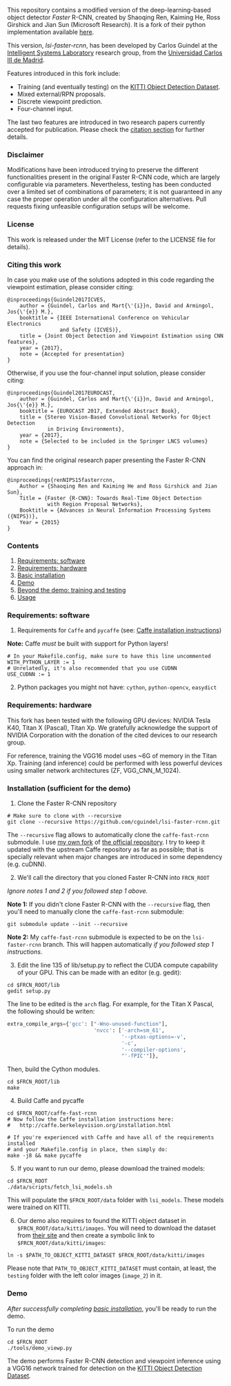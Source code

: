 This repository contains a modified version of the deep-learning-based object detector *Faster* R-CNN, created by Shaoqing Ren, Kaiming He, Ross Girshick and Jian Sun (Microsoft Research). It is a fork of their python implementation available [here](https://github.com/rbgirshick/py-faster-rcnn).

This version, *lsi-faster-rcnn*, has been developed by Carlos Guindel at the [Intelligent Systems Laboratory](http://uc3m.es/islab) research group, from the [Universidad Carlos III de Madrid](http://www.uc3m.es/home).

Features introduced in this fork include:
* Training (and eventually testing) on the [KITTI Object Detection Dataset](http://www.cvlibs.net/datasets/kitti/eval_object.php).
* Mixed external/RPN proposals.
* Discrete viewpoint prediction.
* Four-channel input.

The last two features are introduced in two research papers currently accepted for publication. Please check the [citation section](#citing-this-work) for further details.

### Disclaimer

Modifications have been introduced trying to preserve the different functionalities present in the original Faster R-CNN code, which are largely configurable via parameters. Nevertheless, testing has been conducted over a limited set of combinations of parameters; it is not guaranteed in any case the proper operation under all the configuration alternatives. Pull requests fixing unfeasible configuration setups will be welcome.

### License

This work is released under the MIT License (refer to the LICENSE file for details).

### Citing this work

In case you make use of the solutions adopted in this code regarding the viewpoint estimation, please consider citing:

    @inproceedings{Guindel2017ICVES,
        author = {Guindel, Carlos and Mart{\'{i}}n, David and Armingol, Jos{\'{e}} M.},
        booktitle = {IEEE International Conference on Vehicular Electronics
                     and Safety (ICVES)},
        title = {Joint Object Detection and Viewpoint Estimation using CNN features},
        year = {2017},
        note = {Accepted for presentation}
    }

Otherwise, if you use the four-channel input solution, please consider citing:

    @inproceedings{Guindel2017EUROCAST,
        author = {Guindel, Carlos and Mart{\'{i}}n, David and Armingol, Jos{\'{e}} M.},
        booktitle = {EUROCAST 2017, Extended Abstract Book},
        title = {Stereo Vision-Based Convolutional Networks for Object Detection
                 in Driving Environments},
        year = {2017},
        note = {Selected to be included in the Springer LNCS volumes}
    }

You can find the original research paper presenting the Faster R-CNN approach in:

    @inproceedings{renNIPS15fasterrcnn,
        Author = {Shaoqing Ren and Kaiming He and Ross Girshick and Jian Sun},
        Title = {Faster {R-CNN}: Towards Real-Time Object Detection
                 with Region Proposal Networks},
        Booktitle = {Advances in Neural Information Processing Systems ({NIPS})},
        Year = {2015}
    }

### Contents
1. [Requirements: software](#requirements-software)
2. [Requirements: hardware](#requirements-hardware)
3. [Basic installation](#installation-sufficient-for-the-demo)
4. [Demo](#demo)
5. [Beyond the demo: training and testing](#beyond-the-demo-installation-for-training-and-testing-models)
6. [Usage](#usage)

### Requirements: software

1. Requirements for `Caffe` and `pycaffe` (see: [Caffe installation instructions](http://caffe.berkeleyvision.org/installation.html))

  **Note:** Caffe *must* be built with support for Python layers!

  ```make
  # In your Makefile.config, make sure to have this line uncommented
  WITH_PYTHON_LAYER := 1
  # Unrelatedly, it's also recommended that you use CUDNN
  USE_CUDNN := 1
  ```

2. Python packages you might not have: `cython`, `python-opencv`, `easydict`

### Requirements: hardware

This fork has been tested with the following GPU devices: NVIDIA Tesla K40, Titan X (Pascal), Titan Xp. We gratefully acknowledge the support of NVIDIA Corporation with the donation of the cited devices to our research group.

For reference, training the VGG16 model uses ~6G of memory in the Titan Xp. Training (and inference) could be performed with less powerful devices using smaller network architectures (ZF, VGG_CNN_M_1024).

### Installation (sufficient for the demo)

1. Clone the Faster R-CNN repository
  ```Shell
  # Make sure to clone with --recursive
  git clone --recursive https://github.com/cguindel/lsi-faster-rcnn.git
  ```
  The `--recursive` flag allows to automatically clone the `caffe-fast-rcnn` submodule. I use [my own fork](https://github.com/cguindel/caffe-fast-rcnn) of [the official repository](https://github.com/rbgirshick/caffe-fast-rcnn). I try to keep it updated with the upstream Caffe repository as far as possible; that is specially relevant when major changes are introduced in some dependency (e.g. cuDNN).

2. We'll call the directory that you cloned Faster R-CNN into `FRCN_ROOT`

  *Ignore notes 1 and 2 if you followed step 1 above.*

  **Note 1:** If you didn't clone Faster R-CNN with the `--recursive` flag, then you'll need   to manually clone the `caffe-fast-rcnn` submodule:
  ```Shell
  git submodule update --init --recursive
  ```
  **Note 2:** My `caffe-fast-rcnn` submodule is expected to be on the `lsi-faster-rcnn` branch. This will happen automatically *if you followed step 1 instructions*.

3. Edit the line 135 of lib/setup.py to reflect the CUDA compute capability of your GPU. This can be made with an editor (e.g. gedit):
  ```Shell
  cd $FRCN_ROOT/lib
  gedit setup.py
  ```
  The line to be edited is the `arch` flag. For example, for the Titan X Pascal, the following should be writen:
  ```Python
  extra_compile_args={'gcc': ["-Wno-unused-function"],
                              'nvcc': ['-arch=sm_61',
                                       '--ptxas-options=-v',
                                       '-c',
                                       '--compiler-options',
                                       "'-fPIC'"]},
  ```

  Then, build the Cython modules.
  ```Shell
  cd $FRCN_ROOT/lib
  make
  ```

4. Build Caffe and pycaffe
  ```Shell
  cd $FRCN_ROOT/caffe-fast-rcnn
  # Now follow the Caffe installation instructions here:
  #   http://caffe.berkeleyvision.org/installation.html

  # If you're experienced with Caffe and have all of the requirements installed
  # and your Makefile.config in place, then simply do:
  make -j8 && make pycaffe
  ```

5. If you want to run our demo, please download the trained models:
  ```Shell
  cd $FRCN_ROOT
  ./data/scripts/fetch_lsi_models.sh
  ```

  This will populate the `$FRCN_ROOT/data` folder with `lsi_models`. These models were trained on KITTI.

6. Our demo also requires to found the KITTI object dataset in `$FRCN_ROOT/data/kitti/images`. You will need to download the dataset from [their site](http://www.cvlibs.net/datasets/kitti/) and then create a symbolic link to `$FRCN_ROOT/data/kitti/images`:

  ```Shell
  ln -s $PATH_TO_OBJECT_KITTI_DATASET $FRCN_ROOT/data/kitti/images
  ```

  Please note that `PATH_TO_OBJECT_KITTI_DATASET` must contain, at least, the `testing` folder with the left color images (`image_2`) in it.

### Demo

*After successfully completing [basic installation](#installation-sufficient-for-the-demo)*, you'll be ready to run the demo.

To run the demo
```Shell
cd $FRCN_ROOT
./tools/demo_viewp.py
```
The demo performs Faster R-CNN detection and viewpoint inference using a VGG16 network trained for detection on the [KITTI Object Detection Dataset](http://www.cvlibs.net/datasets/kitti/eval_object.php).

<!-- ### Beyond the demo: installation for training and testing models
1. Download the training, validation, test data and VOCdevkit

	```Shell
	wget http://host.robots.ox.ac.uk/pascal/VOC/voc2007/VOCtrainval_06-Nov-2007.tar
	wget http://host.robots.ox.ac.uk/pascal/VOC/voc2007/VOCtest_06-Nov-2007.tar
	wget http://host.robots.ox.ac.uk/pascal/VOC/voc2007/VOCdevkit_08-Jun-2007.tar
	```

2. Extract all of these tars into one directory named `VOCdevkit`

	```Shell
	tar xvf VOCtrainval_06-Nov-2007.tar
	tar xvf VOCtest_06-Nov-2007.tar
	tar xvf VOCdevkit_08-Jun-2007.tar
	```

3. It should have this basic structure

	```Shell
  	$VOCdevkit/                           # development kit
  	$VOCdevkit/VOCcode/                   # VOC utility code
  	$VOCdevkit/VOC2007                    # image sets, annotations, etc.
  	# ... and several other directories ...
  	```

4. Create symlinks for the PASCAL VOC dataset

	```Shell
    cd $FRCN_ROOT/data
    ln -s $VOCdevkit VOCdevkit2007
    ```
    Using symlinks is a good idea because you will likely want to share the same PASCAL dataset installation between multiple projects.
5. [Optional] follow similar steps to get PASCAL VOC 2010 and 2012
6. [Optional] If you want to use COCO, please see some notes under `data/README.md`
7. Follow the next sections to download pre-trained ImageNet models -->

<!-- ### Download pre-trained ImageNet models

Pre-trained ImageNet models can be downloaded for the three networks described in the paper: ZF and VGG16.

```Shell
cd $FRCN_ROOT
./data/scripts/fetch_imagenet_models.sh
```
VGG16 comes from the [Caffe Model Zoo](https://github.com/BVLC/caffe/wiki/Model-Zoo), but is provided here for your convenience.
ZF was trained at MSRA. -->

<!-- ### Usage

To train and test a Faster R-CNN detector using the **alternating optimization** algorithm from our NIPS 2015 paper, use `experiments/scripts/faster_rcnn_alt_opt.sh`.
Output is written underneath `$FRCN_ROOT/output`.

```Shell
cd $FRCN_ROOT
./experiments/scripts/faster_rcnn_alt_opt.sh [GPU_ID] [NET] [--set ...]
# GPU_ID is the GPU you want to train on
# NET in {ZF, VGG_CNN_M_1024, VGG16} is the network arch to use
# --set ... allows you to specify fast_rcnn.config options, e.g.
#   --set EXP_DIR seed_rng1701 RNG_SEED 1701
```

("alt opt" refers to the alternating optimization training algorithm described in the NIPS paper.)

To train and test a Faster R-CNN detector using the **approximate joint training** method, use `experiments/scripts/faster_rcnn_end2end.sh`.
Output is written underneath `$FRCN_ROOT/output`.

```Shell
cd $FRCN_ROOT
./experiments/scripts/faster_rcnn_end2end.sh [GPU_ID] [NET] [--set ...]
# GPU_ID is the GPU you want to train on
# NET in {ZF, VGG_CNN_M_1024, VGG16} is the network arch to use
# --set ... allows you to specify fast_rcnn.config options, e.g.
#   --set EXP_DIR seed_rng1701 RNG_SEED 1701
```

This method trains the RPN module jointly with the Fast R-CNN network, rather than alternating between training the two. It results in faster (~ 1.5x speedup) training times and similar detection accuracy. See these [slides](https://www.dropbox.com/s/xtr4yd4i5e0vw8g/iccv15_tutorial_training_rbg.pdf?dl=0) for more details.

Artifacts generated by the scripts in `tools` are written in this directory.

Trained Fast R-CNN networks are saved under:

```
output/<experiment directory>/<dataset name>/
```

Test outputs are saved under:

```
output/<experiment directory>/<dataset name>/<network snapshot name>/
``` -->
